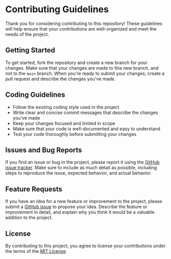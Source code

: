 # Contributing Guidelines

Thank you for considering contributing to this repository! These guidelines will help ensure that your contributions are well-organized and meet the needs of the project.

## Getting Started

To get started, fork the repository and create a new branch for your changes. Make sure that your changes are made to this new branch, and not to the `main` branch. When you're ready to submit your changes, create a pull request and describe the changes you've made.

## Coding Guidelines

- Follow the existing coding style used in the project
- Write clear and concise commit messages that describe the changes you've made
- Keep your changes focused and limited in scope
- Make sure that your code is well-documented and easy to understand
- Test your code thoroughly before submitting your changes

## Issues and Bug Reports

If you find an issue or bug in the project, please report it using the [GitHub issue tracker](https://github.com/farehiqbal/Learn-OOP-with-me/issues). Make sure to include as much detail as possible, including steps to reproduce the issue, expected behavior, and actual behavior.

## Feature Requests

If you have an idea for a new feature or improvement to the project, please submit a [GitHub issue](https://github.com/farehiqbal/Learn-OOP-with-me/issues) to propose your idea. Describe the feature or improvement in detail, and explain why you think it would be a valuable addition to the project.

## License

By contributing to this project, you agree to license your contributions under the terms of the [MIT License](LICENSE.md).


